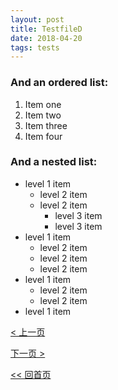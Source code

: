 ```yaml
---
layout: post
title: TestfileD
date: 2018-04-20
tags: tests
---
```


### And an ordered list:

1.  Item one
1.  Item two
1.  Item three
1.  Item four

### And a nested list:

- level 1 item
  - level 2 item
  - level 2 item
    - level 3 item
    - level 3 item
- level 1 item
  - level 2 item
  - level 2 item
  - level 2 item
- level 1 item
  - level 2 item
  - level 2 item
- level 1 item

[< 上一页](testfilec)

[下一页 >](testfilee)

[<< 回首页](..)
